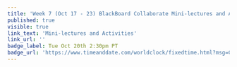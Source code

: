 ```yaml
---
title: 'Week 7 (Oct 17 - 23) BlackBoard Collaborate Mini-lectures and Activities'
published: true
visible: true
link_text: 'Mini-lectures and Activities'
link_url: ''
badge_label: Tue Oct 20th 2:30pm PT
badge_url: 'https://www.timeanddate.com/worldclock/fixedtime.html?msg=CMPT-363+Review+and+Discussion&iso=20201020T1430&p1=256&ah=1&am=50'
---
```

